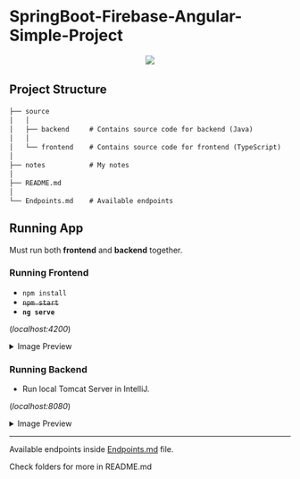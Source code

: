 # SpringBoot-Firebase-Angular-Simple-Project

<p align = "center">
<img src="https://miro.medium.com/v2/resize:fit:785/0*69C4SWVvcLAc4xYm.png" width="70%">
</p>

## Project Structure

```
├── source
│   │
│   ├── backend     # Contains source code for backend (Java)
│   │
│   └── frontend    # Contains source code for frontend (TypeScript)
│
├── notes           # My notes
│
├── README.md
│
└── Endpoints.md    # Available endpoints
```

## Running App

Must run both __frontend__ and __backend__ together.

### Running Frontend

- `npm install`
- ~~`npm start`~~
- __`ng serve`__

(_localhost:4200_)

<details>
<summary>Image Preview</summary>
<img src = "./notes/preview/frontend.png">
</details>

### Running Backend

- Run local Tomcat Server in IntelliJ. 

(_localhost:8080_)

<details>
<summary>Image Preview</summary>
<img src = "./notes/preview/backend.PNG">
</details>

<hr/>

Available endpoints inside <a href="./Endpoints.md">Endpoints.md</a> file.

Check folders for more in README.md